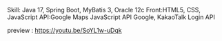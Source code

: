 Skill: Java 17, Spring Boot, MyBatis 3, Oracle 12c
Front:HTML5, CSS, JavaScript
API:Google Maps JavaScript API
Google, KakaoTalk Login API

preview : https://youtu.be/SoYL1w-uDqk
